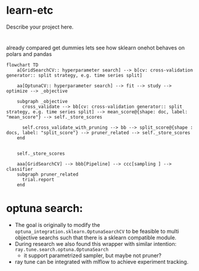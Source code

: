 # learn-etc

Describe your project here.

# 
already compared get dummies
lets see how sklearn onehot behaves on polars and pandas

```mermaid
flowchart TD
    a[GridSearchCV:: hyperparameter search] --> b[cv: cross-validation generator:: split strategy, e.g. time series split]

    aa[OptunaCV:: hyperparameter search] --> fit --> study --> optimize --> _objective 
    
    subgraph _objective
      cross_validate --> bb[cv: cross-validation generator:: split strategy, e.g. time series split] --> mean_score@{shape: doc, label: "mean_score"} --> self._store_scores

      self.cross_validate_with_pruning --> bb --> split_score@{shape : docs, label: "split_score"} --> pruner_related --> self._store_scores 
    end

  
    self._store_scores

    aaa[GridSearchCV] --> bbb[Pipeline] --> ccc[sampling ] --> classifier
    subgraph pruner_related
      trial.report
    end
```

# optuna search:
 - The goal is originally to modify the `optuna_integration.sklearn.OptunaSearchCV` to be feasible to multi objective searchs such that there is a sklearn compatible module.
 - During research we also found this wrapper with similar intention: `ray.tune.search.optuna.OptunaSearch`
   - it support parametrized sampler, but maybe not pruner?  
 - ray tune can be integrated with mlflow to achieve experiment tracking.